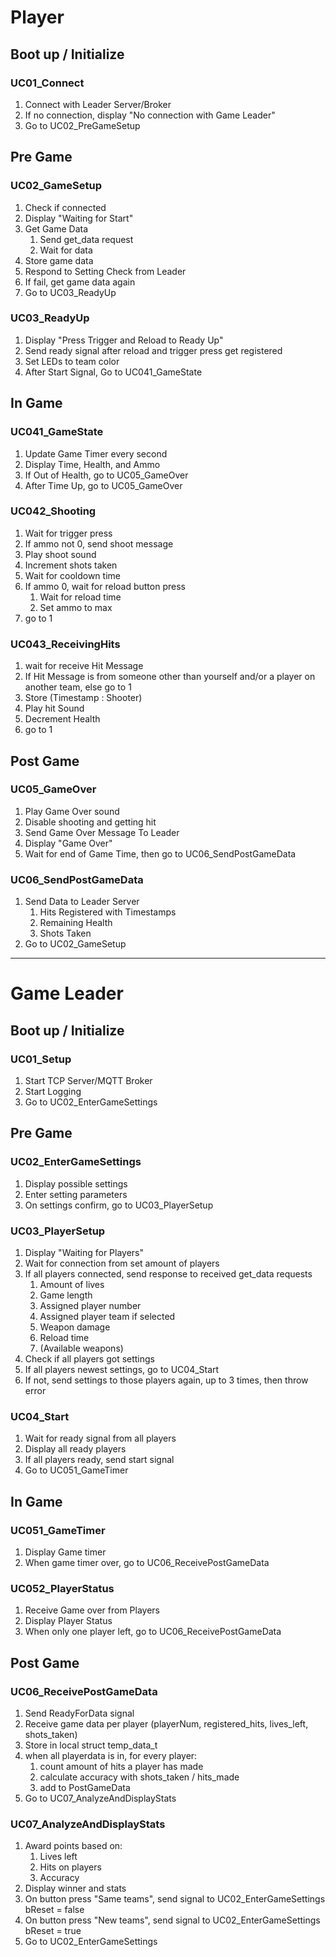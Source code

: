 # Player

## Boot up / Initialize

### UC01_Connect
1. Connect with Leader Server/Broker
2. If no connection, display "No connection with Game Leader"
3. Go to UC02_PreGameSetup

## Pre Game

### UC02_GameSetup
1. Check if connected
2. Display "Waiting for Start"
3. Get Game Data
	1. Send get_data request
	2. Wait for data
4. Store game data
5. Respond to Setting Check from Leader
6. If fail, get game data again
7. Go to UC03_ReadyUp

### UC03_ReadyUp
1. Display "Press Trigger and Reload to Ready Up"
2. Send ready signal after reload and trigger press get registered
3. Set LEDs to team color
4. After Start Signal, Go to UC041_GameState

## In Game

### UC041_GameState
1. Update Game Timer every second
2. Display Time, Health, and Ammo
3. If Out of Health, go to UC05_GameOver
4. After Time Up, go to UC05_GameOver

### UC042_Shooting
1. Wait for trigger press
2. If ammo not 0, send shoot message
3. Play shoot sound
4. Increment shots taken
5. Wait for cooldown time
6. If ammo 0, wait for reload button press
	1. Wait for reload time
	2. Set ammo to max
7. go to 1

### UC043_ReceivingHits
1. wait for receive Hit Message
2. If Hit Message is from someone other than yourself and/or a player on another team, else go to 1
3. Store (Timestamp : Shooter)
4. Play hit Sound
5. Decrement Health
6. go to 1

## Post Game

### UC05_GameOver
1. Play Game Over sound
2. Disable shooting and getting hit
3. Send Game Over Message To Leader
4. Display "Game Over"
5. Wait for end of Game Time, then go to UC06_SendPostGameData

### UC06_SendPostGameData
1. Send Data to Leader Server
	1. Hits Registered with Timestamps
	2. Remaining Health
	3. Shots Taken
2. Go to UC02_GameSetup

---

# Game Leader

## Boot up / Initialize

### UC01_Setup
1. Start TCP Server/MQTT Broker
2. Start Logging
3. Go to UC02_EnterGameSettings

## Pre Game

### UC02_EnterGameSettings
1. Display possible settings
2. Enter setting parameters
3. On settings confirm, go to UC03_PlayerSetup

### UC03_PlayerSetup
1. Display "Waiting for Players"
2. Wait for connection from set amount of players
3. If all players connected, send response to received get_data requests
	1. Amount of lives
	2. Game length
	3. Assigned player number
	4. Assigned player team if selected
	5. Weapon damage
	6. Reload time
	7. (Available weapons)
4. Check if all players got settings
5. If all players newest settings, go to UC04_Start
6. If not, send settings to those players again, up to 3 times, then throw error

### UC04_Start
1. Wait for ready signal from all players
2. Display all ready players
3. If all players ready, send start signal
4. Go to UC051_GameTimer

## In Game

### UC051_GameTimer
1. Display Game timer
2. When game timer over, go to UC06_ReceivePostGameData

### UC052_PlayerStatus
1. Receive Game over from Players
2. Display Player Status
3. When only one player left, go to UC06_ReceivePostGameData

## Post Game

### UC06_ReceivePostGameData
1. Send ReadyForData signal
2. Receive game data per player (playerNum, registered_hits, lives_left, shots_taken)
3. Store in local struct temp_data_t
4. when all playerdata is in, for every player:
	1. count amount of hits a player has made
	2. calculate accuracy with shots_taken / hits_made
	3. add to PostGameData
5. Go to UC07_AnalyzeAndDisplayStats

### UC07_AnalyzeAndDisplayStats
1. Award points based on:
	1. Lives left
	2. Hits on players
	3. Accuracy
2. Display winner and stats
3. On button press "Same teams", send signal to UC02_EnterGameSettings bReset = false
4. On button press "New teams", send signal to UC02_EnterGameSettings bReset = true
5. Go to UC02_EnterGameSettings

